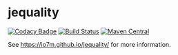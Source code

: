 jequality
=========

[![Codacy Badge](https://api.codacy.com/project/badge/Grade/0986dbfb63924ddcbfa19fcc35986e81)](https://www.codacy.com/app/github_79/jequality?utm_source=github.com&utm_medium=referral&utm_content=io7m/jequality&utm_campaign=badger)
[![Build Status](https://travis-ci.org/io7m/jequality.svg?branch=master)](https://travis-ci.org/io7m/jequality)
[![Maven Central](https://maven-badges.herokuapp.com/maven-central/com.io7m.jequality/io7m-jequality/badge.png)](https://maven-badges.herokuapp.com/maven-central/com.io7m.jequality/io7m-jequality)

See https://io7m.github.io/jequality/ for more information.
